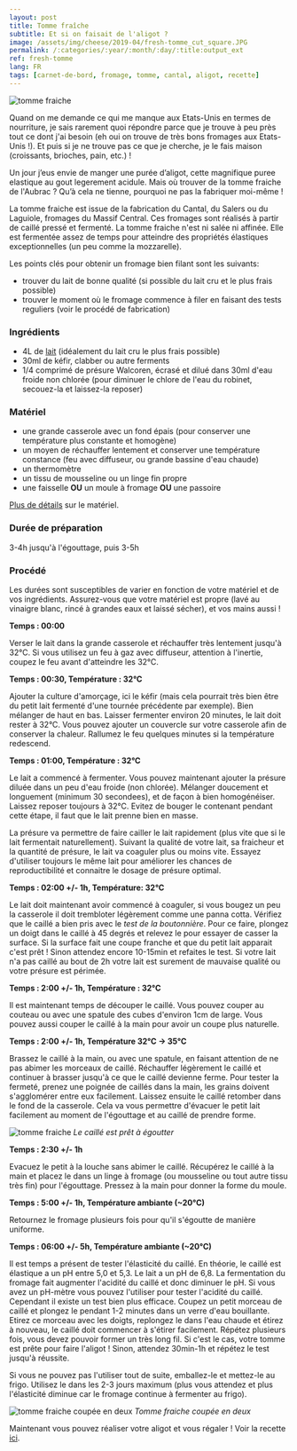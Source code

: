 ```yaml
---
layout: post
title: Tomme fraîche
subtitle: Et si on faisait de l'aligot ?
image: /assets/img/cheese/2019-04/fresh-tomme_cut_square.JPG
permalink: /:categories/:year/:month/:day/:title:output_ext
ref: fresh-tomme
lang: FR
tags: [carnet-de-bord, fromage, tomme, cantal, aligot, recette]
---
```


![tomme fraiche]({{site.baseurl}}/assets/img/cheese/2019-04/fresh-tomme.JPG)

<!--excerpt.start-->
Quand on me demande ce qui me manque aux Etats-Unis en termes de nourriture, je sais rarement quoi répondre parce que je trouve à peu près tout ce dont j'ai besoin (eh oui on trouve de très bons fromages aux Etats-Unis !). 
Et puis si je ne trouve pas ce que je cherche, je le fais maison (croissants, brioches, pain, etc.) !

Un jour j’eus envie de manger une purée d’aligot, cette magnifique puree elastique au gout legerement acidule.
Mais où trouver de la tomme fraiche de l'Aubrac ? 
Qu’à cela ne tienne, pourquoi ne pas la fabriquer moi-même ! 
<!--excerpt.end-->

La tomme fraiche est issue de la fabrication du Cantal, du Salers ou du Laguiole, fromages du Massif Central.
Ces fromages sont réalisés à partir de caillé pressé et fermenté. La tomme fraiche n'est ni salée ni affinée. 
Elle est fermentée assez de temps pour atteindre des propriétés élastiques exceptionnelles (un peu comme la mozzarelle).

Les points clés pour obtenir un fromage bien filant sont les suivants:
- trouver du lait de bonne qualité (si possible du lait cru et le plus frais possible)
- trouver le moment où le fromage commence à filer en faisant des tests reguliers (voir le procédé de fabrication)


### Ingrédients

- 4L de [lait]({{site.baseurl}}/2019/03/02/raw-milk.html) (idéalement du lait cru le plus frais possible)
- 30ml de kéfir, clabber ou autre ferments
- 1/4 comprimé de présure Walcoren, écrasé et dilué dans 30ml d'eau froide non chlorée (pour diminuer le chlore de l'eau du robinet, secouez-la et laissez-la reposer)

### Matériel

- une grande casserole avec un fond épais (pour conserver une température plus constante et homogène)
- un moyen de réchauffer lentement et conserver une température constance (feu avec diffuseur, ou grande bassine d'eau chaude)
- un thermomètre
- un tissu de mousseline ou un linge fin propre
- une faisselle **OU** un moule à fromage **OU** une passoire

[Plus de détails]({{site.baseurl}}/2019/03/04/kit-minimal.html) sur le matériel.

### Durée de préparation

3-4h jusqu'à l'égouttage, puis 3-5h

### Procédé

Les durées sont susceptibles de varier en fonction de votre matériel et de vos ingrédients.
Assurez-vous que votre matériel est propre (lavé au vinaigre blanc, rincé à grandes eaux et laissé sécher), et vos mains aussi !

**Temps : 00:00**

Verser le lait dans la grande casserole et réchauffer très lentement jusqu'à 32°C. Si vous utilisez un feu à gaz avec diffuseur, attention à l'inertie, coupez le feu avant d'atteindre les 32°C.

**Temps : 00:30, Température : 32°C**

Ajouter la culture d'amorçage, ici le kéfir (mais cela pourrait très bien être du petit lait fermenté d'une tournée précédente par exemple). 
Bien mélanger de haut en bas. 
Laisser fermenter environ 20 minutes, le lait doit rester à 32°C. 
Vous pouvez ajouter un couvercle sur votre casserole afin de conserver la chaleur. 
Rallumez le feu quelques minutes si la température redescend.

**Temps : 01:00, Température : 32°C** 

Le lait a commencé à fermenter. Vous pouvez maintenant ajouter la présure diluée dans un peu d'eau froide (non chlorée). 
Mélanger doucement et longuement (minimum 30 secondees), et de façon à bien homogénéiser. 
Laissez reposer toujours à 32°C. 
Evitez de bouger le contenant pendant cette étape, il faut que le lait prenne bien en masse.

La présure va permettre de faire cailler le lait rapidement (plus vite que si le lait fermentait naturellement). 
Suivant la qualité de votre lait, sa fraicheur et la quantité de présure, le lait va coaguler plus ou moins vite. 
Essayez d'utiliser toujours le même lait pour améliorer les chances de reproductibilité et connaitre le dosage de présure optimal. 

**Temps : 02:00 +/- 1h, Température: 32°C**

Le lait doit maintenant avoir commencé à coaguler, si vous bougez un peu la casserole il doit trembloter légèrement comme une panna cotta. 
Vérifiez que le caillé a bien pris avec le *test de la boutonnière*. 
Pour ce faire, plongez un doigt dans le caillé à 45 degrés et relevez le pour essayer de casser la surface. 
Si la surface fait une coupe franche et que du petit lait apparait c'est prêt ! 
Sinon attendez encore 10-15min et refaites le test. 
Si votre lait n'a pas caillé au bout de 2h votre lait est surement de mauvaise qualité ou votre présure est périmée.

**Temps : 2:00 +/- 1h, Température : 32°C**

Il est maintenant temps de découper le caillé. 
Vous pouvez couper au couteau ou avec une spatule des cubes d'environ 1cm de large.
Vous pouvez aussi couper le caillé à la main pour avoir un coupe plus naturelle.

**Temps : 2:00 +/- 1h, Température 32°C -> 35°C**

Brassez le caillé à la main, ou avec une spatule, en faisant attention de ne pas abimer les morceaux de caillé.
Réchauffer légèrement le caillé et continuer à brasser jusqu'à ce que le caillé devienne ferme.
Pour tester la fermeté, prenez une poignée de caillés dans la main, les grains doivent s'agglomérer entre eux facilement.
Laissez ensuite le caillé retomber dans le fond de la casserole.
Cela va vous permettre d'évacuer le petit lait facilement au moment de l'égouttage et au caillé de prendre forme.

![tomme fraiche]({{site.baseurl}}/assets/img/cheese/2019-04/fresh-tomme_curd.JPG)
*Le caillé est prêt à égoutter*

**Temps : 2:30 +/- 1h**

Evacuez le petit  à la louche sans abimer le caillé.
Récupérez le caillé à la main et placez le dans un linge à fromage (ou mousseline ou tout autre tissu très fin) pour l'égouttage. 
Pressez à la main pour donner la forme du moule.

**Temps : 5:00 +/- 1h, Température ambiante (~20°C)**

Retournez le fromage plusieurs fois pour qu'il s'égoutte de manière uniforme.

**Temps : 06:00 +/- 5h, Température ambiante (~20°C)**

Il est temps a présent de tester l'élasticité du caillé.
En théorie, le caillé est élastique a un pH entre 5,0 et 5,3. Le lait a un pH de 6,8. 
La fermentation du fromage fait augmenter l'acidité du caillé et donc diminuer le pH.
Si vous avez un pH-mètre vous pouvez l'utiliser pour tester l'acidité du caillé. 
Cependant il existe un test bien plus efficace.
Coupez un petit morceau de caillé et plongez le pendant 1-2 minutes dans un verre d'eau bouillante.
Etirez ce morceau avec les doigts, replongez le dans l'eau chaude et étirez à nouveau, le caillé doit commencer à s'étirer facilement.
Répétez plusieurs fois, vous devez pouvoir former un très long fil.
Si c'est le cas, votre tomme est prête pour faire l'aligot !
Sinon, attendez 30min-1h et répétez le test jusqu'à réussite.

Si vous ne pouvez pas l'utiliser tout de suite, emballez-le et mettez-le au frigo.
Utilisez le dans les 2-3 jours maximum (plus vous attendez et plus l'élasticité diminue car le fromage continue à fermenter au frigo).


![tomme fraiche coupée en deux]({{site.baseurl}}/assets/img/cheese/2019-04/fresh-tomme_cut.JPG)
*Tomme fraiche coupée en deux*

Maintenant vous pouvez réaliser votre aligot et vous régaler ! 
Voir la recette [ici]({{site.baseurl}}/2019/05/15/aligot.html).
